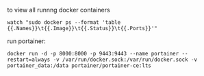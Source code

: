 to view all runnng docker containers

`watch "sudo docker ps --format 'table {{.Names}}\t{{.Image}}\t{{.Status}}\t{{.Ports}}'"`


run portainer:

`docker run -d -p 8000:8000 -p 9443:9443 --name portainer --restart=always -v /var/run/docker.sock:/var/run/docker.sock -v portainer_data:/data portainer/portainer-ce:lts`